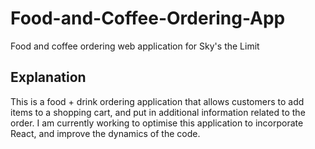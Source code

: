 # Food-and-Coffee-Ordering-App
Food and coffee ordering web application for Sky's the Limit

## Explanation
This is a food + drink ordering application that allows customers to add items to a shopping cart, and put in additional information related to the order.
I am currently working to optimise this application to incorporate React, and improve the dynamics of the code.

